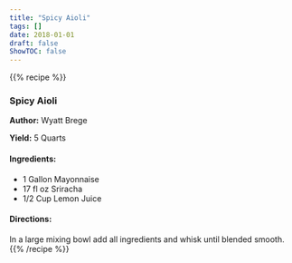 ```yaml
---
title: "Spicy Aioli"
tags: []
date: 2018-01-01
draft: false
ShowTOC: false
---
```


{{% recipe %}}

### Spicy Aioli

**Author:** Wyatt Brege

**Yield:** 5 Quarts


#### Ingredients:

-   1 Gallon Mayonnaise
-   17 fl oz Sriracha
-   1/2 Cup Lemon Juice

#### Directions: 

In a large mixing bowl add all ingredients and whisk until blended
smooth.
{{% /recipe %}}
